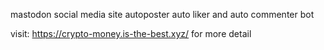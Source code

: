 mastodon social media site autoposter auto liker and auto commenter bot

visit: https://crypto-money.is-the-best.xyz/
for more detail
